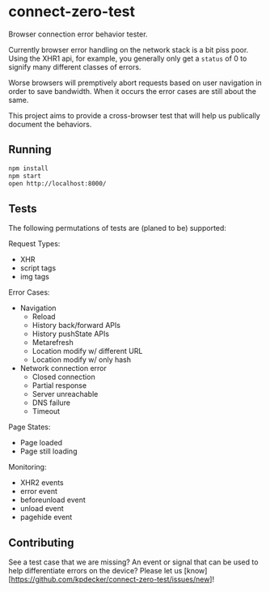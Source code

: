 # connect-zero-test

Browser connection error behavior tester.

Currently browser error handling on the network stack is a bit piss poor. Using the XHR1 api, for example, you generally only get a `status` of 0 to signify many different classes of errors.

Worse browsers will premptively abort requests based on user navigation in order to save bandwidth. When it occurs the error cases are still about the same.

This project aims to provide a cross-browser test that will help us publically document the behaviors.

## Running

```sh
npm install
npm start
open http://localhost:8000/
```

## Tests

The following permutations of tests are (planed to be) supported:

Request Types:
- XHR
- script tags
- img tags

Error Cases:
- Navigation
  - Reload
  - History back/forward APIs
  - History pushState APIs
  - Metarefresh
  - Location modify w/ different URL
  - Location modify w/ only hash
- Network connection error
  - Closed connection
  - Partial response
  - Server unreachable
  - DNS failure
  - Timeout

Page States:
- Page loaded
- Page still loading

Monitoring:
- XHR2 events
- error event
- beforeunload event
- unload event
- pagehide event

## Contributing

See a test case that we are missing? An event or signal that can be used to help differentiate errors on the device? Please let us [know][https://github.com/kpdecker/connect-zero-test/issues/new]!
